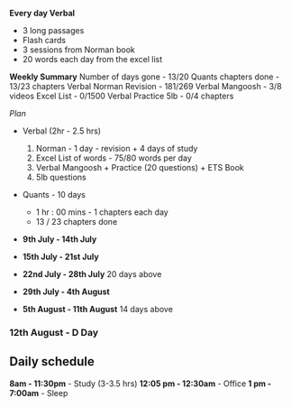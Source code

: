 **Every day Verbal**
- 3 long passages
- Flash cards
- 3 sessions from Norman book
- 20 words each day from the excel list

**Weekly Summary**
Number of days gone - 13/20
Quants chapters done - 13/23 chapters
Verbal Norman Revision - 181/269
Verbal Mangoosh - 3/8 videos
Excel List - 0/1500
Verbal Practice 5lb - 0/4 chapters 
 
_Plan_
- Verbal (2hr - 2.5 hrs)
	1. Norman - 1 day - revision + 4 days of study  
	1. Excel List of words - 75/80 words per day
	2. Verbal Mangoosh + Practice (20 questions) + ETS Book
	2. 5lb questions
- Quants - 10 days
	- 1 hr : 00 mins - 1 chapters each day
	-  13 / 23 chapters done

- **9th July - 14th July**
- **15th July - 21st July**
- **22nd July - 28th July**
20 days above
- **29th July - 4th August**
- **5th August - 11th August**
14 days above
### 12th August - D Day

## Daily schedule
**8am - 11:30pm** - Study (3-3.5 hrs)
**12:05 pm - 12:30am** - Office
**1 pm - 7:00am** - Sleep
